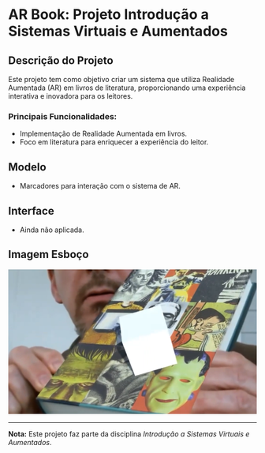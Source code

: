 # AR Book: Projeto Introdução a Sistemas Virtuais e Aumentados

## Descrição do Projeto

Este projeto tem como objetivo criar um sistema que utiliza Realidade Aumentada (AR) em livros de literatura, proporcionando uma experiência interativa e inovadora para os leitores.

### Principais Funcionalidades:

- Implementação de Realidade Aumentada em livros.
- Foco em literatura para enriquecer a experiência do leitor.

## Modelo

- Marcadores para interação com o sistema de AR.

## Interface

- Ainda não aplicada.

## Imagem Esboço

![Esboço](Imgs/img1.png)

---

**Nota:** Este projeto faz parte da disciplina _Introdução a Sistemas Virtuais e Aumentados_.
